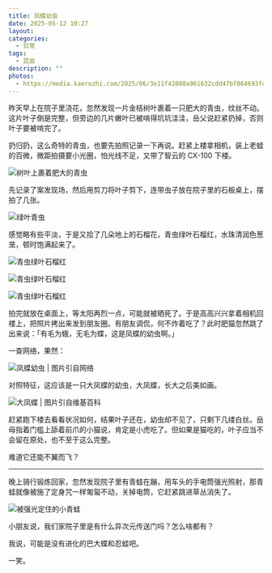 ```yaml
---
title: 凤蝶幼虫
date: 2025-05-12 10:27
layout: 
categories:
  - 日常
tags:
  - 昆虫
description: ""
photos:
  - https://media.kaerozhi.com/2025/06/3e11f42008a961632cdd47bf864693fd.webp
---
```

昨天早上在院子里浇花，忽然发现一片金桔树叶裹着一只肥大的青虫，纹丝不动。这片叶子倒是完整，但旁边的几片嫩叶已被啃得坑坑洼洼，岳父说赶紧扔掉，否则叶子要被啃完了。

扔归扔，这么奇特的青虫，也要先拍照记录一下再说。赶紧上楼拿相机，装上老蛙的百微，微距拍摄要小光圈，怕光线不足，又带了智云的 CX-100 下楼。

![树叶上裹着肥大的青虫](https://media.kaerozhi.com/2025/06/cecaf0bde927439f18367b51fd52a7a2.webp)

先记录了案发现场，然后用剪刀将叶子剪下，连带虫子放在院子里的石板桌上，摆拍了几张。

![绿叶青虫](https://media.kaerozhi.com/2025/06/ce5427e132bfd9eb839e147fdd2c32b4.webp)

感觉略有些平淡，于是又拾了几朵地上的石榴花，青虫绿叶石榴红，水珠清润色葱茏，顿时饱满起来了。

![青虫绿叶石榴红](https://media.kaerozhi.com/2025/06/3e11f42008a961632cdd47bf864693fd.webp)

![青虫绿叶石榴红](https://media.kaerozhi.com/2025/06/47744bd0ae931729135042d498262a38.webp)

![青虫绿叶石榴红](https://media.kaerozhi.com/2025/06/8ea10d73319450284193d1ac08737405.webp)

拍完就放在桌面上，等太阳再烈一点，可能就被晒死了。于是高高兴兴拿着相机回楼上，把照片拷出来发到朋友圈。有朋友调侃，何不炸着吃了？此时肥猫忽然跳了出来说：「有毛为蛾，无毛为蝶，这是凤蝶的幼虫啊。」

一查网络，果然：

![凤蝶幼虫 | [图片引自网络](https://irrubes-butterfly.blogspot.com/2020/08/citrus-spp.html)](https://media.kaerozhi.com/2025/06/8ea10d73319450284193d1ac08737405.webp)

对照特征，这应该是一只大凤蝶的幼虫，大凤蝶，长大之后美如画。

![大凤蝶 | 图片引自维基百科](https://media.kaerozhi.com/2025/06/179a7d627c5c259cbe9ebe00a79e5dfb.webp)

赶紧跑下楼去看看状况如何，结果叶子还在，幼虫却不见了，只剩下几缕白丝。岳母指着门槛上舔着前爪的小猫说，肯定是小虎吃了。但如果是猫吃的，叶子应当不会留在原处，也不至于这么完整。

难道它还能不翼而飞？

---

晚上骑行锻炼回家，忽然发现院子里有青蛙在蹦，用车头的手电筒强光照射，那青蛙就像被施了定身咒一样匍匐不动，关掉电筒，它赶紧跳进草丛消失了。

![被强光定住的小青蛙](https://media.kaerozhi.com/2025/06/059b6ac7e52510b68c9c1f26255abf7c.webp)

小朋友说，我们家院子里是有什么异次元传送门吗？怎么啥都有？

我说，可能是没有进化的巴大蝶和忍蛙吧。

一笑。
